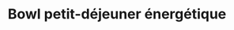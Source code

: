 ---
title: "Bowl petit-déjeuner énergétique"
category: "petit-dejeuner"
description: "Un délicieux bowl d’énergie pour bien commencer la journée."
image: "/images/bowl-petit-dejeuner.jpg"
time: "10 min"
difficulty: "Facile"
calories: "350 kcal"
protein: "12 g"
carbs: "55 g"
fat: "8 g"
ingredients:
  - "40g de flocons d'avoine"
  - "150ml de lait d'amande"
  - "1 banane"
  - "1 cuillère à soupe de graines de chia"
  - "1 cuillère à café de miel"
  - "50g de fruits rouges frais"
  - "10g de noix concassées"
instructions:
  - "Mélanger les flocons d'avoine avec le lait d'amande dans un bol."
  - "Ajouter les graines de chia et bien remuer."
  - "Laisser reposer 10 minutes au réfrigérateur."
  - "Peler et couper la banane en rondelles."
  - "Ajouter la banane, les fruits rouges et les noix sur le mélange d'avoine."
  - "Arroser de miel et servir frais."
---